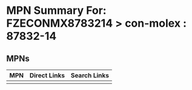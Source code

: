 



# MPN Summary For: FZECONMX8783214 > con-molex : 87832-14

## MPNs
  

|MPN|Direct Links|Search Links|
| :--- | :--- | :--- |
||||
